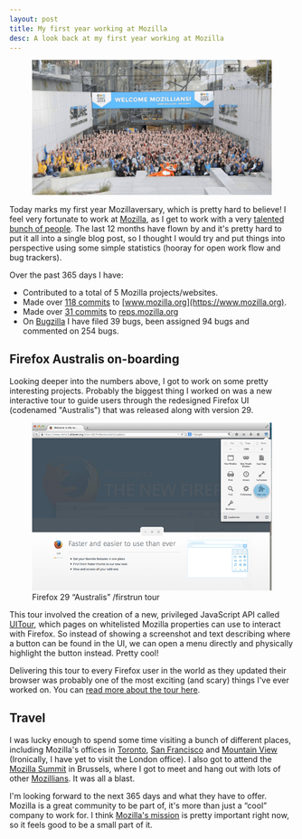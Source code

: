 ```yaml
---
layout: post
title: My first year working at Mozilla
desc: A look back at my first year working at Mozilla
---
```


<figure>
    <img src="/images/posts/mozilla-summit-brussels.jpg" alt="Mozilla Summit 2013, Brussels">
</figure>

Today marks my first year Mozillaversary, which is pretty hard to believe! I feel very fortunate to work at [Mozilla](https://www.mozilla.org), as I get to work with a very [talented bunch of people](https://wiki.mozilla.org/Webdev/Web_Production). The last 12 months have flown by and it's pretty hard to put it all into a single blog post, so I thought I would try and put things into perspective using some simple statistics (hooray for open work flow and bug trackers).

Over the past 365 days I have:

* Contributed to a total of 5 Mozilla projects/websites.
* Made over [118 commits](https://github.com/mozilla/bedrock/commits?author=alexgibson) to [www.mozilla.org](https://www.mozilla.org).
* Made over [31 commits](https://github.com/mozilla/remo/commits?author=alexgibson) to [reps.mozilla.org](https://reps.mozilla.org)
* On [Bugzilla](https://bugzilla.mozilla.org/) I have filed 39 bugs, been assigned 94 bugs and commented on 254 bugs.

Firefox Australis on-boarding
-----------------------------

Looking deeper into the numbers above, I got to work on some pretty interesting projects.
Probably the biggest thing I worked on was a new interactive tour to guide users through
the redesigned Firefox UI (codenamed "Australis") that was released along with version 29.

<figure>
    <img src="/images/posts/firefox-australis-tour.png" alt="Screenshot of Firefox 29 “Australis” /firstrun tour">
    <figcaption>Firefox 29 “Australis” /firstrun tour</figcaption>
</figure>

This tour involved the creation of a new, privileged JavaScript API called [UITour](http://bedrock.readthedocs.io/en/latest/uitour.html), which pages on
whitelisted Mozilla properties can use to interact with Firefox. So instead of
showing a screenshot and text describing where a button can be found in the UI,
we can open a menu directly and physically highlight the button instead. Pretty
cool!

Delivering this tour to every Firefox user in the world as they updated their
browser was probably one of the most exciting (and scary) things I've ever
worked on. You can [read more about the tour here](https://blog.mozilla.org/ux/2014/03/introducing-the-update-experience-for-australis/).

Travel
------

I was lucky enough to spend some time visiting a bunch of different places, including Mozilla's offices in [Toronto](http://www.mozilla.org/en-US/contact/spaces/toronto/), [San Francisco](http://www.mozilla.org/en-US/contact/spaces/san-francisco/) and [Mountain View](http://www.mozilla.org/en-US/contact/spaces/mountain-view/) (Ironically, I  have yet to visit the London office). I also got to attend the [Mozilla Summit](https://wiki.mozilla.org/Summit2013) in Brussels, where I got to meet and hang out with lots of other [Mozillians](https://mozillians.org/en-US/). It was all a blast.

I'm looking forward to the next 365 days and what they have to offer. Mozilla is a great community to be part of, it's more than just a “cool” company to work for. I think [Mozilla's mission](https://www.mozilla.org/mission/) is pretty important right now, so it feels good to be a small part of it.
